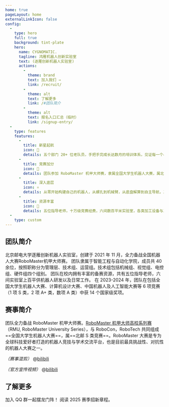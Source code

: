 ```yaml
---
home: true
pageLayout: home
externalLinkIcon: false
config:
  -
    type: hero
    full: true
    background: tint-plate
    hero:
      name: CYGNOMATIC.
      tagline: 鸿雁机器人创新实验室
      text: (逐雁创新机器人实验室)
      actions:
        -
          theme: brand
          text: 加入我们 →
          link: /recruit/
        -
          theme: alt
          text: 了解更多
          link: /#团队简介
        - 
          theme: alt
          text: 报名入口汇总（临时）
          link: /signup-entry/
  -
    type: features
    features:
      -
        title: 新星起航
        icon: 💫
        details: 五个部门 20+ 位老队员，手把手完成长达数月的培训体系，见证每一个小白到大佬的蜕变。
      -
        title: 竞赛加分
        icon: 📖
        details: 团队参加 RoboMaster 机甲大师赛，隶属全国大学生机器人大赛，属北邮 S 类加分竞赛。
      -
        title: 深入底层
        icon: ⚛️
        details: 从零开始构建自己的机器人，从螺孔到机械臂，从底盘解算到自主导航，真正深入机器人学的一个分支。
      -
        title: 资源丰富
        icon: 🚀
        details: 五位指导老师，十万级竞赛经费，六间数百平米实验室，各类加工设备与工具，助力每一个梦想的飞翔。
  -
    type: custom
---
```


## 团队简介

<CardGrid>
<Card title="团队来历" icon="streamline:target">
北京邮电大学逐雁创新机器人实验室，创建于 2021 年 11 月，全力备战全国机器人大赛RoboMaster机甲大师赛。
</Card>
<Card title="团队成员" icon="fluent:people-team-16-regular">
团队隶属于智能工程与自动化学院，成员共 40 余位，按照职称分为管理层、技术组、运营组。技术组包括机械组、视觉组、电控组、硬件组四个组别。
</Card>
<Card title="团队资源" icon="humbleicons:box">
团队在校内拥有丰富的备赛资源，共有五位指导老师，六间实验室上百平供机器人研发以及日常工作。
</Card>
<Card title="曾获荣誉" icon="material-symbols:trophy-outline">
在 2023-2024 年，团队在包括全国大学生机器人大赛、计算机设计大赛、中国机器人及人工智能大赛等 6 项竞赛（1 项 S 类，2 项 A+ 类，数项 A 类）中获 14 个国家级奖项。
</Card>
</CardGrid>

## 赛事简介

团队全力备战 RoboMaster 机甲大师赛。[RoboMaster 机甲大师高校系列赛](https://www.robomaster.com/zh-CN)（RMU, RoboMaster University Series），与 RoboCon，RoboTech 共同组成==全国大学生机器人大赛==，属==北邮 S 类竞赛==。RoboMaster 大赛是专为全球科技爱好者打造的机器人竞技与学术交流平台，也是目前最具挑战性、对抗性的机器人大赛之一。

*（赛事混剪）*
@[bilibili](BV1RE4m1X7Yw)

*（官方宣传视频）*
@[bilibili](BV1QU411m795)

## 了解更多

<CardGrid>
  <LinkCard title="加入招新群" icon="material-symbols:chat-outline" href="https://qm.qq.com/q/QS7Am493iu" >加入 QQ 群一起摆龙门阵！</LinkCard>
  <LinkCard title="加入我们" icon="iconamoon:enter" href="/recruit/" >阅读 2025 赛季招新章程。</LinkCard>
</CardGrid>